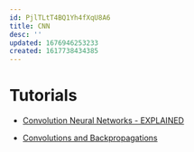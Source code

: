```yaml
---
id: PjlTLtT4BQ1Yh4fXqU8A6
title: CNN
desc: ''
updated: 1676946253233
created: 1617738434385
---
```


# Tutorials

- [Convolution Neural Networks - EXPLAINED](https://www.youtube.com/watch?v=m8pOnJxOcqY)

- [Convolutions and Backpropagations](https://medium.com/@pavisj/convolutions-and-backpropagations-46026a8f5d2c)
